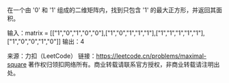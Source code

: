 在一个由 '0' 和 '1' 组成的二维矩阵内，找到只包含 '1' 的最大正方形，并返回其面积。


输入：matrix = [["1","0","1","0","0"],["1","0","1","1","1"],["1","1","1","1","1"],["1","0","0","1","0"]]
输出：4

来源：力扣（LeetCode）
链接：https://leetcode.cn/problems/maximal-square
著作权归领扣网络所有。商业转载请联系官方授权，非商业转载请注明出处。